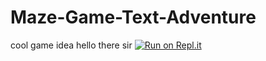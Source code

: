 # Maze-Game-Text-Adventure
cool game idea
hello there sir
[![Run on Repl.it](https://repl.it/badge/github/ZSRoach/Maze-Game-Text-Adventure)](https://repl.it/github/ZSRoach/Maze-Game-Text-Adventure)